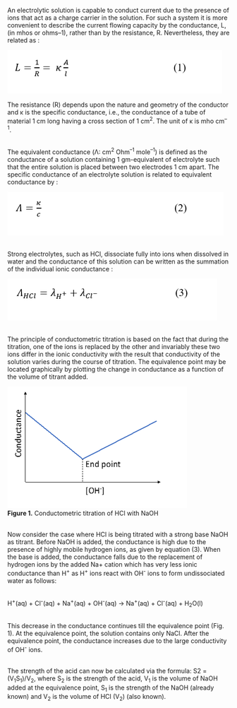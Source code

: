An electrolytic solution is capable to conduct current due to the presence of ions that act as a charge carrier in the solution. For such a system it is more convenient to describe the current flowing capacity by the conductance, L, (in mhos or ohms–1), rather than by the resistance, R. Nevertheless, they are related as : <br>

<img src="images/image_1.png"><br>

The resistance (R) depends upon the nature and geometry of the conductor and κ is the specific conductance, i.e., the conductance of a tube of material 1 cm long having a cross section of 1 cm<sup>2</sup>. The unit of κ is mho cm<sup>–1</sup>.<br><br>

The equivalent conductance (Λ: cm<sup>2</sup> Ohm<sup>–1</sup> mole<sup>–1</sup>) is defined as the conductance of a solution containing 1 gm-equivalent of electrolyte such that the entire solution is placed between two electrodes 1 cm apart. The specific conductance of an electrolyte solution is related to equivalent conductance by : <br>

<img src="images/image_2.png"><br><br>

Strong electrolytes, such as HCl, dissociate fully into ions when dissolved in water and the conductance of this solution can be written as the summation of the individual ionic conductance : <br>

<img src="images/image_3.png"><br><br>

The principle of conductometric titration is based on the fact that during the titration, one of the ions is replaced by the other and invariably these two ions differ in the ionic conductivity with the result that conductivity of the solution varies during the course of titration. The equivalence point may be located graphically by plotting the change in conductance as a function of the volume of titrant added.<br>

<img src="images/image_4.png"><br>
<b>Figure 1.</b> Conductometric titration of HCl with NaOH<br><br>

Now consider the case where HCl is being titrated with a strong base NaOH as titrant. Before NaOH is added, the conductance is high due to the presence of highly mobile hydrogen ions, as given by equation (3). When the base is added, the conductance falls due to the replacement of hydrogen ions by the added Na+ cation which has very less ionic conductance than H<sup>+</sup> as H<sup>+</sup> ions react with OH<sup>-</sup> ions to form undissociated water as follows: <br><br>

H<sup>+</sup>(aq) + Cl<sup>-</sup>(aq) + Na<sup>+</sup>(aq) + OH<sup>-</sup>(aq) → Na<sup>+</sup>(aq) + Cl<sup>-</sup>(aq) + H<sub>2</sub>O(l) <br><br>

This decrease in the conductance continues till the equivalence point (Fig. 1). At the equivalence point, the solution contains only NaCl. After the equivalence point, the conductance increases due to the large conductivity of OH<sup>-</sup> ions. <br><br>

The strength of the acid can now be calculated via the formula: S2 = (V<sub>1</sub>S<sub>1</sub>)/V<sub>2</sub>, where S<sub>2</sub> is the strength of the acid, V<sub>1</sub> is the volume of NaOH added at the equivalence point, S<sub>1</sub> is the strength of the NaOH (already known) and V<sub>2</sub> is the volume of HCl (V<sub>2</sub>) (also known).

